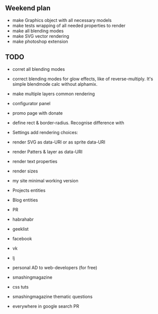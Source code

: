 ## Weekend plan
* make Graphics object with all necessary models
* make tests wrapping of all needed properties to render
* make all blending modes
* make SVG vector rendering
* make photoshop extension


## TODO
* corret all blending modes
* correct blending modes for glow effects, like of reverse-multiply. It's simple blendmode calc without alphamix.
* make multiple layers common rendering
* configurator panel
* promo page with donate
* define rect  & border-radius. Recognise difference with 

* Settings add rendering choices:
 * render SVG as data-URI or as sprite data-URI
 * render Patters & layer as data-URI
 * render text properties
 * render sizes

* my site minimal working version
 * Projects entities
 * Blog entities
* PR
 * habrahabr
 * geeklist
 * facebook
 * vk
 * lj
 * personal AD to web-developers (for free)
 * smashingmagazine
 * css tuts 
 * smashingmagazine thematic questions
 * everywhere in google search PR